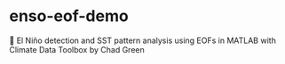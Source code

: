 # enso-eof-demo
🌊 El Niño detection and SST pattern analysis using EOFs in MATLAB with Climate Data Toolbox by Chad Green
